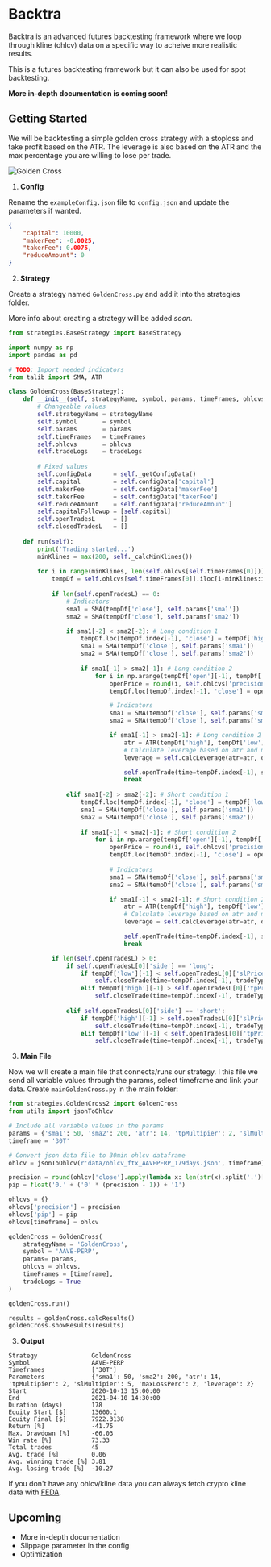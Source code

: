 # Backtra

Backtra is an advanced futures backtesting framework where we loop through kline (ohlcv) data on a specific way to acheive more realistic results.

This is a futures backtesting framework but it can also be used for spot backtesting.

**More in-depth documentation is coming soon!**

## Getting Started
We will be backtesting a simple golden cross strategy with a stoploss and take profit based on the ATR. The leverage is also based on the ATR and the max percentage you are willing to lose per trade.

![Golden Cross](https://www.investopedia.com/thmb/NXwxIinKHx9FmoP52xsMkae6lbs=/1536x0/filters:no_upscale():max_bytes(150000):strip_icc():format(webp)/GoldenCross-5c6592b646e0fb0001a91e29.png)

1. **Config**

Rename the `exampleConfig.json` file to `config.json` and update the parameters if wanted.

```json
{
    "capital": 10000,
    "makerFee": -0.0025,
    "takerFee": 0.0075,
    "reduceAmount": 0
}
```


2. **Strategy**

Create a strategy named `GoldenCross.py` and add it into the strategies folder.

More info about creating a strategy will be added *soon*.

```python
from strategies.BaseStrategy import BaseStrategy

import numpy as np
import pandas as pd

# TODO: Import needed indicators
from talib import SMA, ATR

class GoldenCross(BaseStrategy):
    def __init__(self, strategyName, symbol, params, timeFrames, ohlcvs, tradeLogs=True):
        # Changeable values
        self.strategyName = strategyName
        self.symbol       = symbol
        self.params       = params
        self.timeFrames   = timeFrames
        self.ohlcvs       = ohlcvs
        self.tradeLogs    = tradeLogs
        
        # Fixed values
        self.configData      = self._getConfigData()
        self.capital         = self.configData['capital']
        self.makerFee        = self.configData['makerFee']
        self.takerFee        = self.configData['takerFee']
        self.reduceAmount    = self.configData['reduceAmount']
        self.capitalFollowup = [self.capital]
        self.openTradesL     = []
        self.closedTradesL   = []
    
    def run(self):
        print('Trading started...')
        minKlines = max(200, self._calcMinKlines())
        
        for i in range(minKlines, len(self.ohlcvs[self.timeFrames[0]])): # TODO: Chance to timeframe you want to use (also on line below this)
            tempDf = self.ohlcvs[self.timeFrames[0]].iloc[i-minKlines:i+1].copy()
        
            if len(self.openTradesL) == 0:
                # Indicators
                sma1 = SMA(tempDf['close'], self.params['sma1'])
                sma2 = SMA(tempDf['close'], self.params['sma2'])

                if sma1[-2] < sma2[-2]: # Long condition 1
                    tempDf.loc[tempDf.index[-1], 'close'] = tempDf['high'][-1]
                    sma1 = SMA(tempDf['close'], self.params['sma1'])
                    sma2 = SMA(tempDf['close'], self.params['sma2'])
                    
                    if sma1[-1] > sma2[-1]: # Long condition 2
                        for i in np.arange(tempDf['open'][-1], tempDf['high'][-1] + self.ohlcvs['pip'], self.ohlcvs['pip']):
                            openPrice = round(i, self.ohlcvs['precision'])
                            tempDf.loc[tempDf.index[-1], 'close'] = openPrice

                            # Indicators
                            sma1 = SMA(tempDf['close'], self.params['sma1'])
                            sma2 = SMA(tempDf['close'], self.params['sma2'])

                            if sma1[-1] > sma2[-1]: # Long condition 2
                                atr = ATR(tempDf['high'], tempDf['low'], tempDf['close'], self.params['atr'])
                                # Calculate leverage based on atr and max percentage you are willing to lose per trade
                                leverage = self.calcLeverage(atr=atr, openPrice=openPrice, slMultipier=self.params['slMultipier'], maxLossPerc=self.params['maxLossPerc'])

                                self.openTrade(time=tempDf.index[-1], side='long', tradeType='market', leverage=self.params['leverage'], amount=self.capital, openPrice=openPrice, slPrice=round(openPrice - atr[-1] * self.params['slMultipier'], self.ohlcvs['precision']), tpPrice=round(openPrice + atr[-1] * self.params['tpMultipier'], self.ohlcvs['precision']))
                                break
                
                elif sma1[-2] > sma2[-2]: # Short condition 1
                    tempDf.loc[tempDf.index[-1], 'close'] = tempDf['low'][-1]
                    sma1 = SMA(tempDf['close'], self.params['sma1'])
                    sma2 = SMA(tempDf['close'], self.params['sma2'])
                    
                    if sma1[-1] < sma2[-1]: # Short condition 2
                        for i in np.arange(tempDf['open'][-1], tempDf['low'][-1] - self.ohlcvs['pip'], self.ohlcvs['pip'] * -1):
                            openPrice = round(i, self.ohlcvs['precision'])
                            tempDf.loc[tempDf.index[-1], 'close'] = openPrice
                            
                            # Indicators
                            sma1 = SMA(tempDf['close'], self.params['sma1'])
                            sma2 = SMA(tempDf['close'], self.params['sma2'])

                            if sma1[-1] < sma2[-1]: # Short condition 2
                                atr = ATR(tempDf['high'], tempDf['low'], tempDf['close'], self.params['atr'])
                                # Calculate leverage based on atr and max percentage you are willing to lose per trade
                                leverage = self.calcLeverage(atr=atr, openPrice=openPrice, slMultipier=self.params['slMultipier'], maxLossPerc=self.params['maxLossPerc'])

                                self.openTrade(time=tempDf.index[-1], side='short', tradeType='market', leverage=self.params['leverage'], amount=self.capital, openPrice=openPrice, slPrice=round(openPrice + atr[-1] * self.params['slMultipier'], self.ohlcvs['precision']), tpPrice=round(openPrice - atr[-1] * self.params['tpMultipier'], self.ohlcvs['precision']))
                                break

            if len(self.openTradesL) > 0:
                if self.openTradesL[0]['side'] == 'long':
                    if tempDf['low'][-1] < self.openTradesL[0]['slPrice']:
                        self.closeTrade(time=tempDf.index[-1], tradeType='market', closePrice=self.openTradesL[0]['slPrice'])
                    elif tempDf['high'][-1] > self.openTradesL[0]['tpPrice']:
                        self.closeTrade(time=tempDf.index[-1], tradeType='market', closePrice=self.openTradesL[0]['tpPrice'])
                
                elif self.openTradesL[0]['side'] == 'short':
                    if tempDf['high'][-1] > self.openTradesL[0]['slPrice']:
                        self.closeTrade(time=tempDf.index[-1], tradeType='market', closePrice=self.openTradesL[0]['slPrice'])
                    elif tempDf['low'][-1] < self.openTradesL[0]['tpPrice']:
                        self.closeTrade(time=tempDf.index[-1], tradeType='market', closePrice=self.openTradesL[0]['tpPrice'])
```


3. **Main File**

Now we will create a main file that connects/runs our strategy.
I this file we send all variable values through the params, select timeframe and link your data.
Create `mainGoldenCross.py` in the main folder:

```python
from strategies.GoldenCross2 import GoldenCross
from utils import jsonToOhlcv

# Include all variable values in the params
params = {'sma1': 50, 'sma2': 200, 'atr': 14, 'tpMultipier': 2, 'slMultipier': 5, 'maxLossPerc': 2, 'leverage': 2}
timeframe = '30T'

# Convert json data file to 30min ohlcv dataframe
ohlcv = jsonToOhlcv(r'data/ohlcv_ftx_AAVEPERP_179days.json', timeframe)

precision = round(ohlcv['close'].apply(lambda x: len(str(x).split('.')[-1])).mean())
pip = float('0.' + ('0' * (precision - 1)) + '1')

ohlcvs = {}
ohlcvs['precision'] = precision
ohlcvs['pip'] = pip
ohlcvs[timeframe] = ohlcv

goldenCross = GoldenCross(
    strategyName = 'GoldenCross',
    symbol = 'AAVE-PERP',
    params= params,
    ohlcvs = ohlcvs,
    timeFrames = [timeframe],
    tradeLogs = True
)

goldenCross.run()

results = goldenCross.calcResults()
goldenCross.showResults(results)
```

3. **Output**
```
Strategy               GoldenCross
Symbol                 AAVE-PERP
Timeframes             ['30T']
Parameters             {'sma1': 50, 'sma2': 200, 'atr': 14, 'tpMultipier': 2, 'slMultipier': 5, 'maxLossPerc': 2, 'leverage': 2}
Start                  2020-10-13 15:00:00
End                    2021-04-10 14:30:00
Duration (days)        178
Equity Start [$]       13600.1
Equity Final [$]       7922.3138
Return [%]             -41.75
Max. Drawdown [%]      -66.03
Win rate [%]           73.33
Total trades           45
Avg. trade [%]         0.06
Avg. winning trade [%] 3.81
Avg. losing trade [%]  -10.27
```


If you don't have any ohlcv/kline data you can always fetch crypto kline data with [FEDA](https://github.com/JanssensKobe/feda).

## Upcoming
* More in-depth documentation
* Slippage parameter in the config
* Optimization